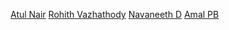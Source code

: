 [Atul Nair](https://github.com/atulnair)
[Rohith Vazhathody](https://github.com/Rohithv07)
[Navaneeth D](https://github.com/navaneethsdk)
[Amal PB](https://github.com/meamalpb)
